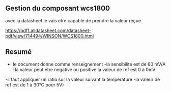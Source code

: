## Gestion du composant wcs1800

avec la datasheet je vais etre capable de prendre la valeur reçue


https://pdf1.alldatasheet.com/datasheet-pdf/view/714494/WINSON/WCS1800.html

## Resumé
- le document donne comme renseignement
-la sensibilité est de 60 mV/A
-la valeur peut etre negative ou positive la valeur de ref est 0 à 0mV

-il faut appliquer un ratio sur la valeur suivant la température 
-la valeur de ref est de 1 à 30°C pour 5V)



